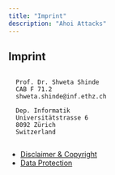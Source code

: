 ```yaml
---
title: "Imprint"
description: "Ahoi Attacks"
---
```


## Imprint

```

  Prof. Dr. Shweta Shinde  
  CAB F 71.2
  shweta.shinde@inf.ethz.ch

  Dep. Informatik
  Universitätstrasse 6
  8092 Zürich
  Switzerland
  
```

- [Disclaimer & Copyright](https://sectrs.ethz.ch/footer/disclaimer-copyright.html)
- [Data Protection](https://sectrs.ethz.ch/footer/data-protection.html)
